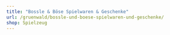 ```yaml
---
title: "Bossle & Böse Spielwaren & Geschenke"
url: /gruenwald/bossle-und-boese-spielwaren-und-geschenke/
shop: Spielzeug
---
```

